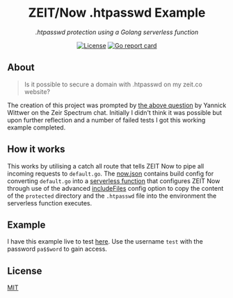 <h1 align="center">ZEIT/Now .htpasswd Example</h1>
<p align="center"><em>.htpasswd protection using a Golang serverless function</em></p>

<p align="center">
  <a href="LICENSE"><img src="https://img.shields.io/github/license/photogabble/now-htpasswd.svg" alt="License"></a>
  <a href="https://goreportcard.com/report/github.com/photogabble/now-htpasswd"><img src="https://goreportcard.com/badge/github.com/photogabble/now-htpasswd" alt="Go report card"></a>
</p>

## About

> Is it possible to secure a domain with .htpasswd on my zeit.co website?

The creation of this project was prompted by [the above question](https://spectrum.chat/zeit/general/is-it-possible-to-secure-a-domain-with-htpasswd-on-my-zeit-co-website~738b8d15-f90c-40ce-bbc0-6c682aff9580) by Yannick Wittwer on the Zeir Spectrum chat. Initially I didn't think it was possible but upon further reflection and a number of failed tests I got this working example completed.

## How it works

This works by utilising a catch all route that tells ZEIT Now to pipe all incoming requests to `default.go`. The [now.json](now.json) contains build config for converting `default.go` into a [serverless function](https://zeit.co/docs/v2/serverless-functions/introduction/) that configures ZEIT Now through use of the advanced [includeFiles](https://zeit.co/docs/v2/advanced/builders#including-additional-files) config option to copy the content of the `protected` directory and the `.htpasswd` file into the environment the serverless function executes.

## Example

I have this example live to test [here](). Use the username `test` with the password `pa$$word` to gain access.

## License

[MIT](LICENSE)
